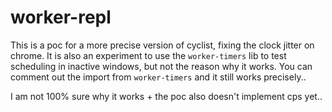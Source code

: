 # worker-repl

This is a poc for a more precise version of cyclist, fixing the clock jitter on chrome.
It is also an experiment to use the `worker-timers` lib to test scheduling in inactive windows,
but not the reason why it works. You can comment out the import from `worker-timers` and it still works precisely..

I am not 100% sure why it works + the poc also doesn't implement cps yet..
